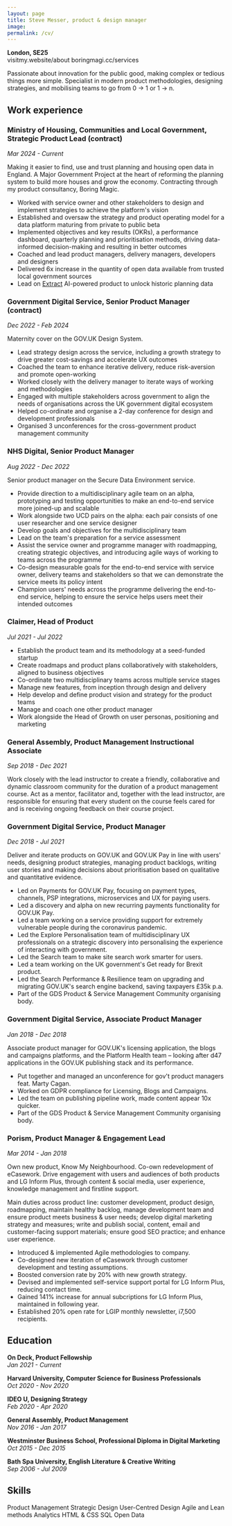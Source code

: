 ```yaml
---
layout: page
title: Steve Messer, product & design manager
image:
permalink: /cv/
---
```


**London, SE25**  
visitmy.website/about
boringmagi.cc/services

Passionate about innovation for the public good, making complex or tedious things more simple. Specialist in modern product methodologies, designing strategies, and mobilising teams to go from 0 → 1 or 1 → n.

## Work experience

### Ministry of Housing, Communities and Local Government, Strategic Product Lead (contract)
*Mar 2024 - Current*

Making it easier to find, use and trust planning and housing open data in England. A Major Government Project at the heart of reforming the planning system to build more houses and grow the economy. Contracting through my product consultancy, Boring Magic.

- Worked with service owner and other stakeholders to design and implement strategies to achieve the platform's vision
- Established and oversaw the strategy and product operating model for a data platform maturing from private to public beta
- Implemented objectives and key results (OKRs), a performance dashboard, quarterly planning and prioritisation methods, driving data-informed decision-making and resulting in better outcomes
- Coached and lead product managers, delivery managers, developers and designers
- Delivered 6x increase in the quantity of open data available from trusted local government sources
- Lead on [Extract](https://mhclgdigital.blog.gov.uk/2025/06/12/extract-using-ai-to-unlock-historic-planning-data/) AI-powered product to unlock historic planning data

### Government Digital Service, Senior Product Manager (contract)
*Dec 2022 - Feb 2024*

Maternity cover on the GOV.UK Design System.

- Lead strategy design across the service, including a growth strategy to drive greater cost-savings and accelerate UX outcomes
- Coached the team to enhance iterative delivery, reduce risk-aversion and promote open-working
- Worked closely with the delivery manager to iterate ways of working and methodologies
- Engaged with multiple stakeholders across government to align the needs of organisations across the UK government digital ecosystem
- Helped co-ordinate and organise a 2-day conference for design and development professionals
- Organised 3 unconferences for the cross-government product management community

### NHS Digital, Senior Product Manager
*Aug 2022 - Dec 2022*

Senior product manager on the Secure Data Environment service.

- Provide direction to a multidisciplinary agile team on an alpha, prototyping and testing opportunities to make an end-to-end service more joined-up and scalable
- Work alongside two UCD pairs on the alpha: each pair consists of one user researcher and one service designer
- Develop goals and objectives for the multidisciplinary team
- Lead on the team's preparation for a service assessment
- Assist the service owner and programme manager with roadmapping, creating strategic objectives, and introducing agile ways of working to teams across the programme
- Co-design measurable goals for the end-to-end service with service owner, delivery teams and stakeholders so that we can demonstrate the service meets its policy intent
- Champion users' needs across the programme delivering the end-to-end service, helping to ensure the service helps users meet their intended outcomes

### Claimer, Head of Product
*Jul 2021 - Jul 2022*

- Establish the product team and its methodology at a seed-funded startup
- Create roadmaps and product plans collaboratively with stakeholders, aligned to business objectives
- Co-ordinate two multidisciplinary teams across multiple service stages
- Manage new features, from inception through design and delivery
- Help develop and define product vision and strategy for the product teams
- Manage and coach one other product manager
- Work alongside the Head of Growth on user personas, positioning and marketing

### General Assembly, Product Management Instructional Associate
*Sep 2018 - Dec 2021*

Work closely with the lead instructor to create a friendly, collaborative and dynamic classroom community for the duration of a product management course. Act as a mentor, facilitator and, together with the lead instructor, are responsible for ensuring that every student on the course feels cared for and is receiving ongoing feedback on their course project.

### Government Digital Service, Product Manager
*Dec 2018 - Jul 2021*

Deliver and iterate products on GOV.UK and GOV.UK Pay in line with users' needs, designing product strategies, managing product backlogs, writing user stories and making decisions about prioritisation based on qualitative and quantitative evidence.

- Led on Payments for GOV.UK Pay, focusing on payment types, channels, PSP integrations, microservices and UX for paying users.
- Led a discovery and alpha on new recurring payments functionality for GOV.UK Pay.
- Led a team working on a service providing support for extremely vulnerable people during the coronavirus pandemic.
- Led the Explore Personalisation team of multidisciplinary UX professionals on a strategic discovery into personalising the experience of interacting with government.
- Led the Search team to make site search work smarter for users.
- Led a team working on the UK government's Get ready for Brexit product.
- Led the Search Performance & Resilience team on upgrading and migrating GOV.UK's search engine backend, saving taxpayers £35k p.a.
- Part of the GDS Product & Service Management Community organising body.

### Government Digital Service, Associate Product Manager
*Jan 2018 - Dec 2018*

Associate product manager for GOV.UK's licensing application, the blogs and campaigns platforms, and the Platform Health team – looking after d47 applications in the GOV.UK publishing stack and its performance.

- Put together and managed an unconference for gov't product managers feat. Marty Cagan.
- Worked on GDPR compliance for Licensing, Blogs and Campaigns.
- Led the team on publishing pipeline work, made content appear 10x quicker.
- Part of the GDS Product & Service Management Community organising body.

### Porism, Product Manager & Engagement Lead
*Mar 2014 - Jan 2018*

Own new product, Know My Neighbourhood. Co-own redevelopment of eCasework. Drive engagement with users and audiences of both products and LG Inform Plus, through content & social media, user experience, knowledge management and firstline support.

Main duties across product line: customer development, product design, roadmapping, maintain healthy backlog, manage development team and ensure product meets business & user needs; develop digital marketing strategy and measures; write and publish social, content, email and customer-facing support materials; ensure good SEO practice; and enhance user experience.

- Introduced & implemented Agile methodologies to company.
- Co-designed new iteration of eCasework through customer development and testing assumptions.
- Boosted conversion rate by 20% with new growth strategy.
- Devised and implemented self-service support portal for LG Inform Plus, reducing contact time.
- Gained 141% increase for annual subcriptions for LG Inform Plus, maintained in following year.
- Established 20% open rate for LGIP monthly newsletter, i7,500 recipients.

## Education

**On Deck, Product Fellowship**  
*Jan 2021 - Current*

**Harvard University, Computer Science for Business Professionals**  
*Oct 2020 - Nov 2020*

**IDEO U, Designing Strategy**  
*Feb 2020 - Apr 2020*

**General Assembly, Product Management**  
*Nov 2016 - Jan 2017*

**Westminster Business School, Professional Diploma in Digital Marketing**  
*Oct 2015 - Dec 2015*

**Bath Spa University, English Literature & Creative Writing**  
*Sep 2006 - Jul 2009*

## Skills

<span id="tag">Product Management</span>
<span id="tag">Strategic Design</span>
<span id="tag">User-Centred Design</span>
<span id="tag">Agile and Lean methods</span>
<span id="tag">Analytics</span>
<span id="tag">HTML & CSS</span>
<span id="tag">SQL</span>
<span id="tag">Open Data</span>